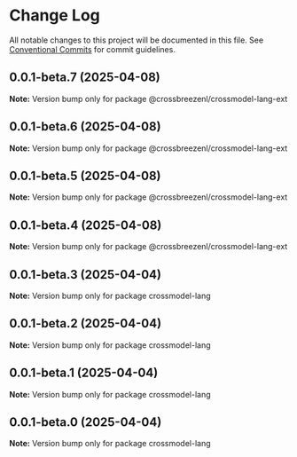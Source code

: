 # Change Log

All notable changes to this project will be documented in this file.
See [Conventional Commits](https://conventionalcommits.org) for commit guidelines.

## 0.0.1-beta.7 (2025-04-08)

**Note:** Version bump only for package @crossbreezenl/crossmodel-lang-ext

## 0.0.1-beta.6 (2025-04-08)

**Note:** Version bump only for package @crossbreezenl/crossmodel-lang-ext

## 0.0.1-beta.5 (2025-04-08)

**Note:** Version bump only for package @crossbreezenl/crossmodel-lang-ext

## 0.0.1-beta.4 (2025-04-08)

**Note:** Version bump only for package @crossbreezenl/crossmodel-lang-ext

## 0.0.1-beta.3 (2025-04-04)

**Note:** Version bump only for package crossmodel-lang

## 0.0.1-beta.2 (2025-04-04)

**Note:** Version bump only for package crossmodel-lang

## 0.0.1-beta.1 (2025-04-04)

**Note:** Version bump only for package crossmodel-lang

## 0.0.1-beta.0 (2025-04-04)

**Note:** Version bump only for package crossmodel-lang
